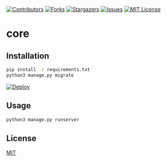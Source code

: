 [![Contributors][contributors-shield]][contributors-url]
[![Forks][forks-shield]][forks-url]
[![Stargazers][stars-shield]][stars-url]
[![Issues][issues-shield]][issues-url]
[![MIT License][license-shield]][license-url]

# core

## Installation

```bash
pip install -r requirements.txt
python3 manage.py migrate
```

[![Deploy](https://www.herokucdn.com/deploy/button.svg)](https://heroku.com/deploy?template=https://github.com/n0tNoah/alloworigin)

## Usage

```bash
python3 manage.py runserver
```

## License

[MIT](https://choosealicense.com/licenses/mit/)

<!-- MARKDOWN LINKS & IMAGES -->
<!-- https://www.markdownguide.org/basic-syntax/#reference-style-links -->

[contributors-shield]: https://img.shields.io/github/contributors/n0tNoah/alloworigin.svg?style=for-the-badge
[contributors-url]: https://github.com/n0tNoah/alloworigin/graphs/contributors
[forks-shield]: https://img.shields.io/github/forks/n0tNoah/alloworigin.svg?style=for-the-badge
[forks-url]: https://github.com/n0tNoah/alloworigin/network/members
[stars-shield]: https://img.shields.io/github/stars/n0tNoah/alloworigin.svg?style=for-the-badge
[stars-url]: https://github.com/n0tNoah/alloworigin/stargazers
[issues-shield]: https://img.shields.io/github/issues/n0tNoah/alloworigin.svg?style=for-the-badge
[issues-url]: https://github.com/n0tNoah/alloworigin/issues
[license-shield]: https://img.shields.io/github/license/n0tNoah/alloworigin?style=for-the-badge
[license-url]: https://github.com/n0tNoah/alloworigin/blob/main/LICENSE.txt

